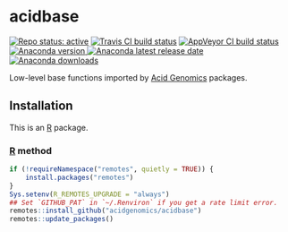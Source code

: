 # acidbase

[![Repo status: active](https://www.repostatus.org/badges/latest/active.svg)](https://www.repostatus.org/#active)
[![Travis CI build status](https://travis-ci.com/acidgenomics/acidbase.svg?branch=master)](https://travis-ci.com/acidgenomics/acidbase)
[![AppVeyor CI build status](https://ci.appveyor.com/api/projects/status/s6ckyym8ivwobybj/branch/master?svg=true)](https://ci.appveyor.com/project/mjsteinbaugh/acidbase/branch/master)
[![Anaconda version](https://anaconda.org/bioconda/r-acidbase/badges/version.svg) ![Anaconda latest release date](https://anaconda.org/bioconda/r-acidbase/badges/latest_release_date.svg) ![Anaconda downloads](https://anaconda.org/bioconda/r-acidbase/badges/downloads.svg)](https://anaconda.org/bioconda/r-acidbase)

Low-level base functions imported by [Acid Genomics][] packages.

## Installation

This is an [R][] package.

### [R][] method

```r
if (!requireNamespace("remotes", quietly = TRUE)) {
    install.packages("remotes")
}
Sys.setenv(R_REMOTES_UPGRADE = "always")
## Set `GITHUB_PAT` in `~/.Renviron` if you get a rate limit error.
remotes::install_github("acidgenomics/acidbase")
remotes::update_packages()
```

[acid genomics]: https://acidgenomics.com/
[r]: https://www.r-project.org/
